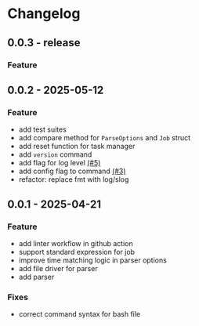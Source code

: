 # Changelog

## 0.0.3 - release

### Feature



## 0.0.2 - 2025-05-12

### Feature
 - add test suites
 - add compare method for `ParseOptions` and `Job` struct
 - add reset function for task manager
 - add `version` command
 - add flag for log level [(#5)](https://github.com/AmolKumarGupta/crona/issues/5)
 - add config flag to command [(#3)](https://github.com/AmolKumarGupta/crona/issues/3)
 - refactor: replace fmt with log/slog



## 0.0.1 - 2025-04-21

### Feature
 - add linter workflow in github action
 - support standard expression for job
 - improve time matching logic in parser options
 - add file driver for parser
 - add parser

### Fixes
 - correct command syntax for bash file